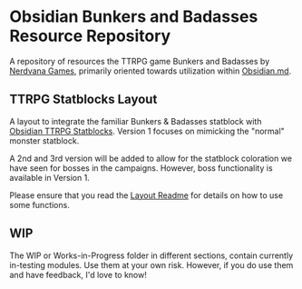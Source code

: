 
# Obsidian Bunkers and Badasses Resource Repository
A repository of resources the TTRPG game Bunkers and Badasses by [Nerdvana Games](https://nerdvanagames.com), primarily oriented towards utilization within [Obsidian.md](https://obsidian.md).

## TTRPG Statblocks Layout

A layout to integrate the familiar Bunkers & Badasses statblock with [Obsidian TTRPG Statblocks](https://github.com/valentine195/obsidian-5e-statblocks).
Version 1 focuses on mimicking the "normal" monster statblock.

A 2nd and 3rd version will be added to allow for the statblock coloration we have seen for bosses in the campaigns. However, boss functionality is available in Version 1.

Please ensure that you read the [Layout Readme](BnB-Statblock-Readme.md) for details on how to use some functions.

## WIP

The WIP or Works-in-Progress folder in different sections, contain currently in-testing modules. Use them at your own risk. However, if you do use them and have feedback, I'd love to know!
